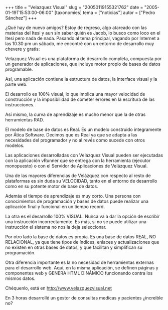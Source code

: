 +++
title = "Velazquez Visual"
slug = "20050119155321762"
date = "2005-01-19T15:53:00-06:00"
[taxonomies]
tema = ["noticias"]
autor = ["Pedro Sánchez"]
+++

¿Qué hay de nuevo amigos? Estoy de regreso, algo atareado con las
materias del Itesi y aun sin saber quién es Jacob, lo busco como loco en
el Itesi pero nada de nada. Pasando al tema principal, vagando por
Internet a las 10.30 pm un sábado, me encontré con un entorno de
desarrollo muy chevere y gratis:

Velazquez Visual es una plataforma de desarrollo completa, compuesta por
un generador de aplicaciones, que incluye motor propio de bases de datos
programable.

<!-- more -->
Así, una aplicación contiene la estructura de datos, la interface visual
y la parte web.

El desarrollo es 100% visual, lo que implica una mayor velocidad de
construcción y la imposibilidad de cometer errores en la escritura de
las instrucciones.

Así mismo, la curva de aprendizaje es mucho menor que la de otras
herramientas RAD.

El modelo de base de datos es Real. Es un modelo construido íntegramente
por Ática Software. Decimos que es Real ya que se adapta a las
necesidades del programador y no al revés como sucede con otros modelos.

Las aplicaciones desarrolladas con Velázquez Visual pueden ser
ejecutadas con la aplicación vRunner que se entrega con la herramienta
(ejecutor monopuesto) o con el Servidor de Aplicaciones de Velázquez
Visual.

Una de las mayores diferencias de Velázquez con respecto al resto de
plataformas es sin duda su VELOCIDAD, tanto en el entorno de desarrollo
como en su potente motor de base de datos.

Además el tiempo de aprendizaje es muy corto. Una persona con
conocimientos de programación y bases de datos puede realizar una
aplicación final y funcional en un tiempo record.

La otra es el desarrollo 100% VISUAL. Nunca va a dar la opción de
escribir una instrucción incorrectamente. Es más, si no se puede
utilizar una instrucción el sistema no nos la deja seleccionar.

Por otro lado la base de datos es propia. Es una base de datos REAL, NO
RELACIONAL, ya que tiene tipos de índices, enlaces y actualizaciones que
no existen en otras bases de datos, y que facilitan y simplifican su
programación.

Otra diferencia importante es la no necesidad de herramientas externas
para el desarrollo web. Aquí, en la misma aplicación, se definen páginas
y componentes web y GENERA HTML DINÁMICO funcionando contra los mismos
datos.

Chéquenlo, está en http://www.velazquezvisual.net

En 3 horas desarrollé un gestor de consultas medicas y pacientes
¿increible no?


